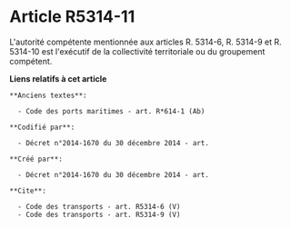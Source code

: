 # Article R5314-11

L'autorité compétente mentionnée aux articles R. 5314-6, R. 5314-9 et R. 5314-10 est l'exécutif de la collectivité
territoriale ou du groupement compétent.

**Liens relatifs à cet article**

	**Anciens textes**:

	  - Code des ports maritimes - art. R*614-1 (Ab)

	**Codifié par**:

	  - Décret n°2014-1670 du 30 décembre 2014 - art.

	**Créé par**:

	  - Décret n°2014-1670 du 30 décembre 2014 - art.

	**Cite**:

	  - Code des transports - art. R5314-6 (V)
	  - Code des transports - art. R5314-9 (V)
